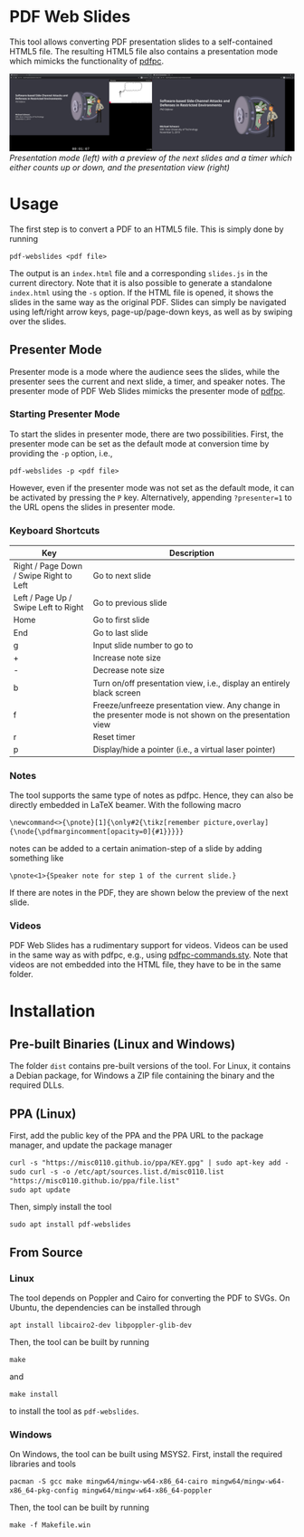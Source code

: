 # PDF Web Slides 

This tool allows converting PDF presentation slides to a self-contained HTML5 file. The resulting HTML5 file also contains a presentation mode which mimicks the functionality of [pdfpc](https://github.com/pdfpc/pdfpc). 

![PDF Web Slides in presentation mode](screenshot.png)
*Presentation mode (left) with a preview of the next slides and a timer which either counts up or down, and the presentation view (right)*

# Usage

The first step is to convert a PDF to an HTML5 file. This is simply done by running

    pdf-webslides <pdf file>
    
The output is an `index.html` file and a corresponding `slides.js` in the current directory. Note that it is also possible to generate a standalone `index.html` using the `-s` option. If the HTML file is opened, it shows the slides in the same way as the original PDF. Slides can simply be navigated using left/right arrow keys, page-up/page-down keys, as well as by swiping over the slides. 

## Presenter Mode

Presenter mode is a mode where the audience sees the slides, while the presenter sees the current and next slide, a timer, and speaker notes. 
The presenter mode of PDF Web Slides mimicks the presenter mode of [pdfpc](https://github.com/pdfpc/pdfpc). 

### Starting Presenter Mode

To start the slides in presenter mode, there are two possibilities. 
First, the presenter mode can be set as the default mode at conversion time by providing the `-p` option, i.e., 

    pdf-webslides -p <pdf file>
    
However, even if the presenter mode was not set as the default mode, it can be activated by pressing the `P` key. 
Alternatively, appending `?presenter=1` to the URL opens the slides in presenter mode. 


### Keyboard Shortcuts

| Key | Description |
|--|--|
| Right / Page Down / Swipe Right to Left |  Go to next slide                                  |
| Left / Page Up / Swipe Left to Right | Go to previous slide                            |
| Home | Go to first slide |
| End | Go to last slide |
| g   | Input slide number to go to |
| +   | Increase note size |
| -   | Decrease note size |
| b   | Turn on/off presentation view, i.e., display an entirely black screen |
| f   | Freeze/unfreeze presentation view. Any change in the presenter mode is not shown on the presentation view |
| r   | Reset timer |
| p   | Display/hide a pointer (i.e., a virtual laser pointer) |

### Notes

The tool supports the same type of notes as pdfpc. Hence, they can also be directly embedded in LaTeX beamer.
With the following macro

    \newcommand<>{\pnote}[1]{\only#2{\tikz[remember picture,overlay]{\node{\pdfmargincomment[opacity=0]{#1}}}}}

notes can be added to a certain animation-step of a slide by adding something like 

    \pnote<1>{Speaker note for step 1 of the current slide.}
    
If there are notes in the PDF, they are shown below the preview of the next slide. 

### Videos

PDF Web Slides has a rudimentary support for videos. 
Videos can be used in the same way as with pdfpc, e.g., using [pdfpc-commands.sty](https://github.com/dcherian/tools/blob/master/latex/pdfpc-commands.sty). 
Note that videos are not embedded into the HTML file, they have to be in the same folder. 

# Installation

## Pre-built Binaries (Linux and Windows)

The folder `dist` contains pre-built versions of the tool. 
For Linux, it contains a Debian package, for Windows a ZIP file containing the binary and the required DLLs. 

## PPA (Linux)

First, add the public key of the PPA and the PPA URL to the package manager, and update the package manager

    curl -s "https://misc0110.github.io/ppa/KEY.gpg" | sudo apt-key add -
    sudo curl -s -o /etc/apt/sources.list.d/misc0110.list "https://misc0110.github.io/ppa/file.list"
    sudo apt update

Then, simply install the tool

    sudo apt install pdf-webslides

## From Source

### Linux

The tool depends on Poppler and Cairo for converting the PDF to SVGs. 
On Ubuntu, the dependencies can be installed through 

    apt install libcairo2-dev libpoppler-glib-dev
    
Then, the tool can be built by running

    make
    
and 

    make install
    
to install the tool as `pdf-webslides`. 

### Windows

On Windows, the tool can be built using MSYS2. 
First, install the required libraries and tools


    pacman -S gcc make mingw64/mingw-w64-x86_64-cairo mingw64/mingw-w64-x86_64-pkg-config mingw64/mingw-w64-x86_64-poppler 
   
Then, the tool can be built by running

    make -f Makefile.win
	

